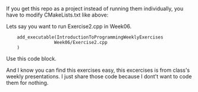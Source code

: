 If you get this repo as a project instead of running them individually, you have to modify CMakeLists.txt like above:

Lets say you want to run Exercise2.cpp in Week06.
        
        add_executable(IntroductionToProgrammingWeeklyExercises
                      Week06/Exercise2.cpp
        )
Use this code block.


And I know you can find this exercises easy, this excercises is from class's weekly presentations. I just share those code because I dont't want to code them for nothing.
